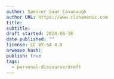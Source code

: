 ```yaml
---
author: Spencer Saar Cavanaugh
author URL: https://www.clinamenic.com
title:
subtitle:
draft started: 2024-08-30
date published: ""
license: CC BY-SA 4.0
arweave hash:
publish: true
tags:
  - personal-discourse/draft
---
```

